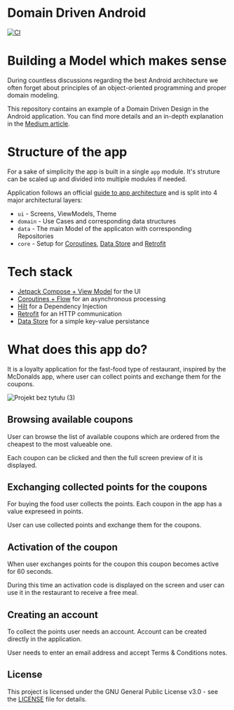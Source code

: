 # Domain Driven Android

[![CI](https://github.com/Maruchin1/domain-driven-android/actions/workflows/ci-workflow.yml/badge.svg)](https://github.com/Maruchin1/domain-driven-android/actions/workflows/ci-workflow.yml)

# Building a Model which makes sense

During countless discussions regarding the best Android architecture we often forget about principles of an object-oriented programming and proper domain modeling.

This repository contains an example of a Domain Driven Design in the Android application. You can find more details and an in-depth explanation in the [Medium article](https://medium.com/@maruchin/domain-driven-android-building-a-model-which-makes-sense-badb774c606d).

# Structure of the app

For a sake of simplicity the app is built in a single `app` module. It's struture can be scaled up and divided into multiple modules if needed.

Application follows an official [guide to app architecture](https://developer.android.com/topic/architecture) and is split into 4 major architectural layers:

- `ui` - Screens, ViewModels, Theme
- `domain` - Use Cases and corresponding data structures
- `data` - The main Model of the applicaton with corresponding Repositories
- `core` - Setup for [Coroutines](https://kotlinlang.org/docs/coroutines-overview.html), [Data Store](https://developer.android.com/topic/libraries/architecture/datastore) and [Retrofit](https://square.github.io/retrofit/)

# Tech stack

- [Jetpack Compose + View Model](https://developer.android.com/jetpack/compose?gclid=CjwKCAjw6IiiBhAOEiwALNqncXeI1D4qospRfSBTQylLhzj6cN2u7US96zsQ9fULwqPqb3mDQHajzxoCGVgQAvD_BwE&gclsrc=aw.ds) for the UI
- [Coroutines + Flow](https://kotlinlang.org/docs/coroutines-overview.html#tutorials) for an asynchronous processing
- [Hilt](https://developer.android.com/training/dependency-injection/hilt-android) for a Dependency Injection
- [Retrofit](https://square.github.io/retrofit/) for an HTTP communication
- [Data Store](https://developer.android.com/topic/libraries/architecture/datastore) for a simple key-value persistance

# What does this app do?

It is a loyalty application for the fast-food type of restaurant, inspired by the McDonalds app, where user can collect points and exchange them for the coupons.

![Projekt bez tytułu (3)](https://user-images.githubusercontent.com/46427781/233632707-fc1953f0-2dbb-4c99-a825-91f8ef43dad8.png)

## Browsing available coupons

User can browse the list of available coupons which are ordered from the cheapest to the most valueable one. 

Each coupon can be clicked and then the full screen preview of it is displayed.

## Exchanging collected points for the coupons

For buying the food user collects the points. Each coupon in the app has a value expreseed in points. 

User can use collected points and exchange them for the coupons.

## Activation of the coupon

When user exchanges points for the coupon this coupon becomes active for 60 seconds. 

During this time an activation code is displayed on the screen and user can use it in the restaurant to receive a free meal.

## Creating an account

To collect the points user needs an account. Account can be created directly in the application.

User needs to enter an email address and accept Terms & Conditions notes.


## License

This project is licensed under the GNU General Public License v3.0 - see the [LICENSE](LICENSE) file for details.
